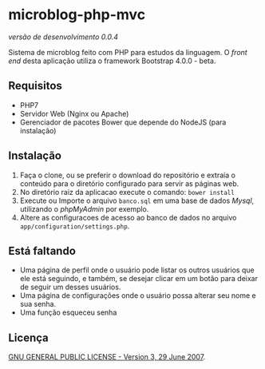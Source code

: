# microblog-php-mvc

*versão de desenvolvimento 0.0.4*

Sistema de microblog feito com PHP para estudos da linguagem.
O _front end_ desta aplicação utiliza o framework Bootstrap 4.0.0 - beta.

## Requisitos

+ PHP7
+ Servidor Web (Nginx ou Apache)
+ Gerenciador de pacotes Bower que depende do NodeJS (para instalação)

## Instalação

1. Faça o clone, ou se preferir o download do repositório e extraía o conteúdo para o diretório configurado para servir as páginas web. 
2. No diretório raiz da aplicacao execute o comando: `bower install`
3. Execute ou Importe o arquivo `banco.sql` em uma base de dados _Mysql_, utilizando o _phpMyAdmin_ por exemplo.
4. Altere as configuracoes de acesso ao banco de dados no arquivo `app/configuration/settings.php`.

## Está faltando

+ Uma página de perfil onde o usuário pode listar os outros usuários que ele está seguindo, e também, se desejar clicar em um botão para deixar de seguir um desses usuários.
+ Uma página de configurações onde o usuário possa alterar seu nome e sua senha.
+ Uma função esqueceu senha

## Licença

[GNU GENERAL PUBLIC LICENSE - Version 3, 29 June 2007](https://github.com/getuliovinicius/micro-blog-php/blob/master/LICENSE).